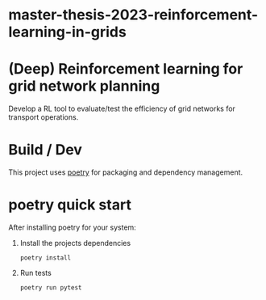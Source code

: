 # master-thesis-2023-reinforcement-learning-in-grids


# (Deep) Reinforcement learning for grid network planning

Develop a RL tool to evaluate/test the efficiency of grid networks for transport operations. 

# Build / Dev

This project uses [poetry](https://python-poetry.org/) for packaging and dependency management.

# poetry quick start
After installing poetry for your system:
1. Install the projects dependencies
    ```commandline
    poetry install
    ```
2. Run tests
   ```commandline
   poetry run pytest
   ```
